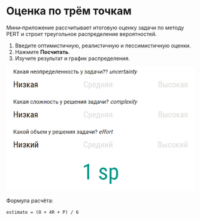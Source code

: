 # Оценка по трём точкам

Мини‑приложение рассчитывает итоговую оценку задачи по методу PERT и строит треугольное распределение вероятностей.

1. Введите оптимистичную, реалистичную и пессимистичную оценки.
2. Нажмите **Посчитать**.
3. Изучите результат и график распределения.

![Демо](../images/demo.png "Демо сайта")

Формула расчёта:

```
estimate = (O + 4R + P) / 6
```

